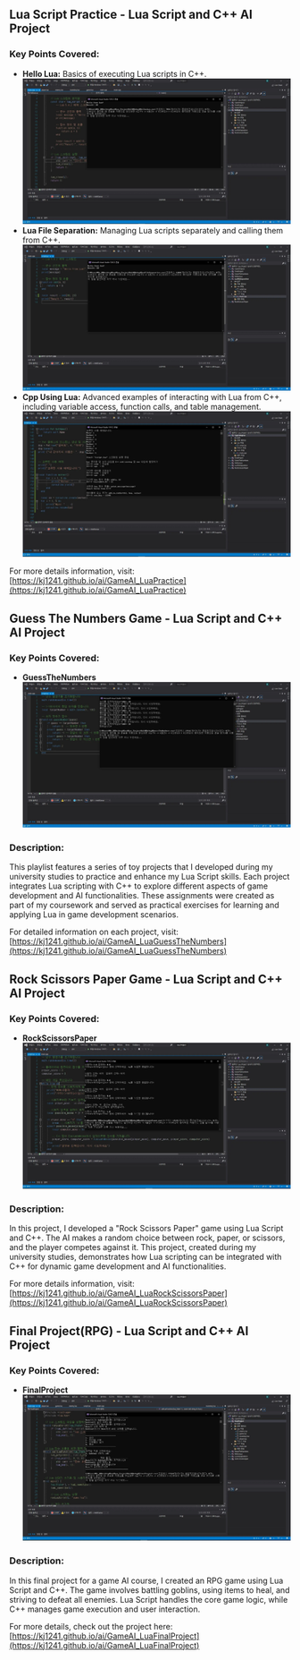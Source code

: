 

## Lua Script Practice - Lua Script and C++ AI Project

### Key Points Covered:
- **Hello Lua:** Basics of executing Lua scripts in C++.
  ![Hello Lua](img/Hellow%20Lua.webp)
- **Lua File Separation:** Managing Lua scripts separately and calling them from C++.
  ![Lua File Separation](img/Lua%20File%20Separation.webp)
- **Cpp Using Lua:** Advanced examples of interacting with Lua from C++, including variable access, function calls, and table management.
  ![Cpp Using Lua](img/Cpp%20Using%20Lua.webp)
  
For more details information, visit: [https://kj1241.github.io/ai/GameAI_LuaPractice](https://kj1241.github.io/ai/GameAI_LuaPractice)
  

## Guess The Numbers Game - Lua Script and C++ AI Project

### Key Points Covered:
- **GuessTheNumbers**
  ![RockScissorsPaper](img/Guess%20The%20Numbers.webp)

### Description:
This playlist features a series of toy projects that I developed during my university studies to practice and enhance my Lua Script skills. 
Each project integrates Lua scripting with C++ to explore different aspects of game development and AI functionalities. 
These assignments were created as part of my coursework and served as practical exercises for learning and applying Lua in game development scenarios.

For detailed information on each project, visit: [https://kj1241.github.io/ai/GameAI_LuaGuessTheNumbers](https://kj1241.github.io/ai/GameAI_LuaGuessTheNumbers)
  

## Rock Scissors Paper Game - Lua Script and C++ AI Project

### Key Points Covered:
- **RockScissorsPaper**
  ![RockScissorsPaper](img/Rock%20Scissors%20Paper.webp)

### Description:

In this project, I developed a "Rock Scissors Paper" game using Lua Script and C++. 
The AI makes a random choice between rock, paper, or scissors, and the player competes against it. 
This project, created during my university studies, demonstrates how Lua scripting can be integrated with C++ for dynamic game development and AI functionalities.

For more details information, visit: [https://kj1241.github.io/ai/GameAI_LuaRockScissorsPaper](https://kj1241.github.io/ai/GameAI_LuaRockScissorsPaper)
  

## Final Project(RPG) - Lua Script and C++ AI Project

### Key Points Covered:
- **FinalProject**
  ![Final Project](img/Final%20Project.webp)

### Description:

In this final project for a game AI course, I created an RPG game using Lua Script and C++. 
The game involves battling goblins, using items to heal, and striving to defeat all enemies. 
Lua Script handles the core game logic, while C++ manages game execution and user interaction.

For more details, check out the project here: [https://kj1241.github.io/ai/GameAI_LuaFinalProject](https://kj1241.github.io/ai/GameAI_LuaFinalProject)
